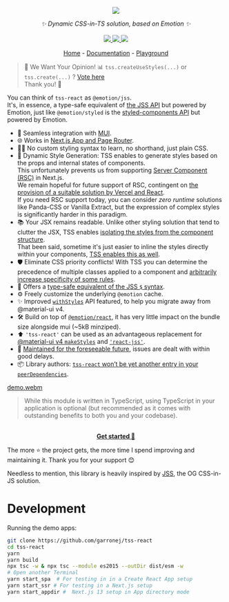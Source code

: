 <p align="center">
    <img src="https://user-images.githubusercontent.com/6702424/109334865-8f85bf00-7861-11eb-90ab-da36f9afe1b6.png">  
</p>
<p align="center">
    <i>✨ Dynamic CSS-in-TS solution, based on Emotion ✨</i>
    <br>
    <br>
    <a href="https://github.com/garronej/tss-react/actions">
      <img src="https://github.com/garronej/tss-react/workflows/ci/badge.svg?branch=main">
    </a>
    <a href="https://www.npmjs.com/package/tss-react">
      <img src="https://img.shields.io/npm/dm/tss-react">
    </a>
    <a href="https://github.com/garronej/tss-react/blob/main/LICENSE">
      <img src="https://img.shields.io/npm/l/tss-react">
    </a>
</p>
<p align="center">
  <a href="https://www.tss-react.dev">Home</a>
   - 
  <a href="https://docs.tss-react.dev">Documentation</a>
  -
  <a href="https://stackblitz.com/edit/vercel-next-js-bmc6dm?file=ui%2FTssLogo.tsx">Playground</a>
</p>

> 📣 We Want Your Opinion! 📊
> `tss.createUseStyles(...)` or `tss.create(...)` ?
> [Vote here](https://github.com/garronej/tss-react/discussions/143)  
> Thank you! 🙏

You can think of `tss-react` as `@emotion/jss`.  
It's, in essence, a type-safe equivalent of [the JSS API](https://cssinjs.org/?v=v10.10.0#react-jss-example) but powered by Emotion,
just like `@emotion/styled` is the [styled-components API](https://styled-components.com/) but powered by Emotion.

-   🚀 Seamless integration with [MUI](https://mui.com).
-   🌐 Works in [Next.js App and Page Router](https://docs.tss-react.dev/ssr/next.js).
-   🙅‍♂️ No custom styling syntax to learn, no shorthand, just plain CSS.
-   💫 Dynamic Style Generation: TSS enables to generate styles based on the props and internal states of components.  
    This unfortunately prevents us from supporting [Server Component (RSC)](https://nextjs.org/docs/getting-started/react-essentials#server-components) in Next.js.  
    We remain hopeful for future support of RSC, contingent on [the provision of a suitable solution by Vercel and React](https://github.com/vercel/next.js/blob/dc6c22c99117bb48beedc4eed402a57b21f03963/docs/02-app/01-building-your-application/04-styling/03-css-in-js.mdx#L10-L12).  
    If you need RSC support today, you can consider _zero runtime_ solutions like Panda-CSS or Vanilla Extract,
    but the expression of complex styles is significantly harder in this paradigm.
-   📚 Your JSX remains readable. Unlike other styling solution that tend to clutter the JSX, TSS enables [isolating the styles from the component structure](https://stackblitz.com/edit/vercel-next-js-bmc6dm?file=ui/TssLogo.tsx).  
    That been said, sometime it's just easier to inline the styles directly within your components, [TSS enables this as well](https://stackblitz.com/edit/vercel-next-js-bmc6dm?file=ui/TssLogo_intertwined.tsx).
-   🛡️ Eliminate CSS priority conflicts! With TSS you can determine the precedence of multiple classes applied to a component and [arbitrarily increase specificity of some rules](https://docs.tss-react.dev/increase-specificity).
-   🧩 Offers a [type-safe equivalent of the JSS `$` syntax](https://docs.tss-react.dev/nested-selectors).
-   ⚙️ Freely customize the underlying `@emotion` cache.
-   ✨ Improved [`withStyles`](https://v4.mui.com/styles/api/#withstyles-styles-options-higher-order-component) API featured, to help you migrate away from @material-ui v4.
-   🛠️ Build on top of [`@emotion/react`](https://emotion.sh/docs/@emotion/react), it has very little impact on the bundle size alongside mui (~5kB minziped).
-   ⬆️ `'tss-react'` can be used as an advantageous replacement for [@material-ui v4 `makeStyles`](https://material-ui.com/styles/basics/#hook-api) and [`'react-jss'`](https://cssinjs.org/react-jss/?v=v10.9.0).
-   🎯 [Maintained for the foreseeable future](https://github.com/mui-org/material-ui/issues/28463#issuecomment-923085976), issues are dealt with within good delays.
-   📦 Library authors: [`tss-react` won’t be yet another entry in your `peerDependencies`](https://docs.tss-react.dev/publish-a-module-that-uses-tss).

[demo.webm](https://github.com/garronej/tss-react/assets/6702424/feedb0fc-dd80-46b3-b22f-90d5dd2b36e4)

> While this module is written in TypeScript, using TypeScript in your application is optional
> (but recommended as it comes with outstanding benefits to both you and your codebase).

<p align="center">
    <br/>
    <a href="https://docs.tss-react.dev/setup"><b>Get started 🚀</b></a>
</p>

The more ⭐️ the project gets, the more time I spend improving and maintaining it. Thank you for your support 😊

Needless to mention, this library is heavily inspired by [JSS](https://cssinjs.org/react-jss), the OG CSS-in-JS solution.

# Development

Running the demo apps:

```bash
git clone https://github.com/garronej/tss-react
cd tss-react
yarn
yarn build
npx tsc -w & npx tsc --module es2015 --outDir dist/esm -w
# Open another Terminal
yarn start_spa  # For testing in in a Create React App setup
yarn start_ssr # For testing in a Next.js setup
yarn start_appdir #  Next.js 13 setup in App directory mode
```
